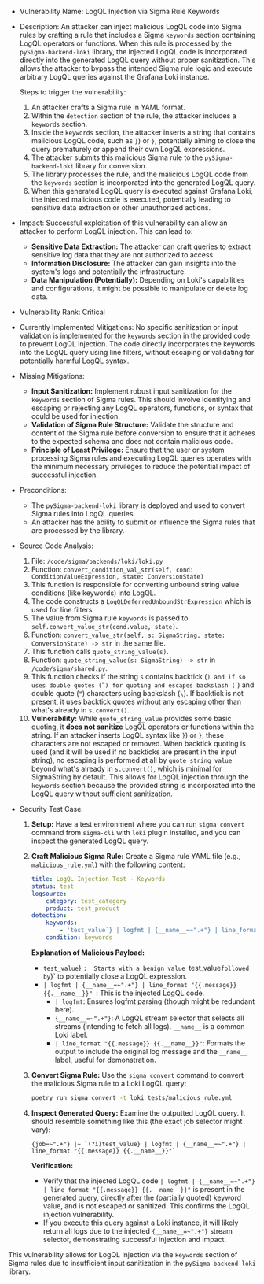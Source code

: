 - Vulnerability Name: LogQL Injection via Sigma Rule Keywords

- Description:
  An attacker can inject malicious LogQL code into Sigma rules by crafting a rule that includes a Sigma `keywords` section containing LogQL operators or functions. When this rule is processed by the `pySigma-backend-loki` library, the injected LogQL code is incorporated directly into the generated LogQL query without proper sanitization. This allows the attacker to bypass the intended Sigma rule logic and execute arbitrary LogQL queries against the Grafana Loki instance.

  Steps to trigger the vulnerability:
  1. An attacker crafts a Sigma rule in YAML format.
  2. Within the `detection` section of the rule, the attacker includes a `keywords` section.
  3. Inside the `keywords` section, the attacker inserts a string that contains malicious LogQL code, such as `}`) or `}`, potentially aiming to close the query prematurely or append their own LogQL expressions.
  4. The attacker submits this malicious Sigma rule to the `pySigma-backend-loki` library for conversion.
  5. The library processes the rule, and the malicious LogQL code from the `keywords` section is incorporated into the generated LogQL query.
  6. When this generated LogQL query is executed against Grafana Loki, the injected malicious code is executed, potentially leading to sensitive data extraction or other unauthorized actions.

- Impact:
  Successful exploitation of this vulnerability can allow an attacker to perform LogQL injection. This can lead to:
  * **Sensitive Data Extraction:** The attacker can craft queries to extract sensitive log data that they are not authorized to access.
  * **Information Disclosure:** The attacker can gain insights into the system's logs and potentially the infrastructure.
  * **Data Manipulation (Potentially):** Depending on Loki's capabilities and configurations, it might be possible to manipulate or delete log data.

- Vulnerability Rank: Critical

- Currently Implemented Mitigations:
  No specific sanitization or input validation is implemented for the `keywords` section in the provided code to prevent LogQL injection. The code directly incorporates the keywords into the LogQL query using line filters, without escaping or validating for potentially harmful LogQL syntax.

- Missing Mitigations:
  * **Input Sanitization:** Implement robust input sanitization for the `keywords` section of Sigma rules. This should involve identifying and escaping or rejecting any LogQL operators, functions, or syntax that could be used for injection.
  * **Validation of Sigma Rule Structure:** Validate the structure and content of the Sigma rule before conversion to ensure that it adheres to the expected schema and does not contain malicious code.
  * **Principle of Least Privilege:** Ensure that the user or system processing Sigma rules and executing LogQL queries operates with the minimum necessary privileges to reduce the potential impact of successful injection.

- Preconditions:
  * The `pySigma-backend-loki` library is deployed and used to convert Sigma rules into LogQL queries.
  * An attacker has the ability to submit or influence the Sigma rules that are processed by the library.

- Source Code Analysis:
  1. File: `/code/sigma/backends/loki/loki.py`
  2. Function: `convert_condition_val_str(self, cond: ConditionValueExpression, state: ConversionState)`
  3. This function is responsible for converting unbound string value conditions (like keywords) into LogQL.
  4. The code constructs a `LogQLDeferredUnboundStrExpression` which is used for line filters.
  5. The value from Sigma rule `keywords` is passed to `self.convert_value_str(cond.value, state)`.
  6. Function: `convert_value_str(self, s: SigmaString, state: ConversionState) -> str` in the same file.
  7. This function calls `quote_string_value(s)`.
  8. Function: `quote_string_value(s: SigmaString) -> str` in `/code/sigma/shared.py`.
  9. This function checks if the string `s` contains backtick (`) and if so uses double quotes (`"`) for quoting and escapes backslash (`\`) and double quote (`"`) characters using backslash (`\`). If backtick is not present, it uses backtick quotes without any escaping other than what's already in `s.convert()`.
  10. **Vulnerability:** While `quote_string_value` provides some basic quoting, it **does not sanitize** LogQL operators or functions within the string. If an attacker inserts LogQL syntax like `}`) or `}`, these characters are not escaped or removed. When backtick quoting is used (and it will be used if no backticks are present in the input string), no escaping is performed at all by `quote_string_value` beyond what's already in `s.convert()`, which is minimal for SigmaString by default. This allows for LogQL injection through the `keywords` section because the provided string is incorporated into the LogQL query without sufficient sanitization.

- Security Test Case:
  1. **Setup:** Have a test environment where you can run `sigma convert` command from `sigma-cli` with `loki` plugin installed, and you can inspect the generated LogQL query.
  2. **Craft Malicious Sigma Rule:** Create a Sigma rule YAML file (e.g., `malicious_rule.yml`) with the following content:
     ```yaml
     title: LogQL Injection Test - Keywords
     status: test
     logsource:
         category: test_category
         product: test_product
     detection:
         keywords:
             - 'test_value`} | logfmt | {__name__=~".+"} | line_format "{{.message}} {{.__name__}}"` # Malicious injection '
         condition: keywords
     ```
     **Explanation of Malicious Payload:**
     - `test_value`} `:  Starts with a benign value `test_value` followed by `}` to potentially close a LogQL expression.
     - `| logfmt | {__name__=~".+"} | line_format "{{.message}} {{.__name__}}" `: This is the injected LogQL code.
       - `| logfmt`: Ensures logfmt parsing (though might be redundant here).
       - `{__name__=~".+"}`:  A LogQL stream selector that selects all streams (intending to fetch all logs). `__name__` is a common Loki label.
       - `| line_format "{{.message}} {{.__name__}}"`: Formats the output to include the original log message and the `__name__` label, useful for demonstration.

  3. **Convert Sigma Rule:** Use the `sigma convert` command to convert the malicious Sigma rule to a Loki LogQL query:
     ```sh
     poetry run sigma convert -t loki tests/malicious_rule.yml
     ```
  4. **Inspect Generated Query:** Examine the outputted LogQL query. It should resemble something like this (the exact job selector might vary):
     ```
     {job=~".+"} |~ `(?i)test_value} | logfmt | {__name__=~".+"} | line_format "{{.message}} {{.__name__}}"`
     ```
     **Verification:**
     - Verify that the injected LogQL code  `| logfmt | {__name__=~".+"} | line_format "{{.message}} {{.__name__}}"` is present in the generated query, directly after the (partially quoted) keyword value, and is not escaped or sanitized. This confirms the LogQL injection vulnerability.
     - If you execute this query against a Loki instance, it will likely return all logs due to the injected `{__name__=~".+"}` stream selector, demonstrating successful injection and impact.

This vulnerability allows for LogQL injection via the `keywords` section of Sigma rules due to insufficient input sanitization in the `pySigma-backend-loki` library.